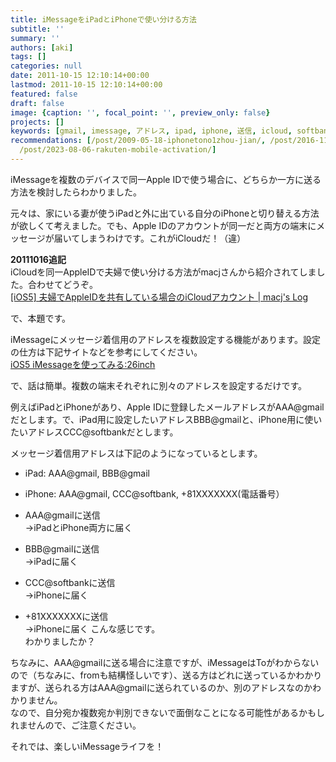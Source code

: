 ```yaml
---
title: iMessageをiPadとiPhoneで使い分ける方法
subtitle: ''
summary: ''
authors: [aki]
tags: []
categories: null
date: 2011-10-15 12:10:14+00:00
lastmod: 2011-10-15 12:10:14+00:00
featured: false
draft: false
image: {caption: '', focal_point: '', preview_only: false}
projects: []
keywords: [gmail, imessage, アドレス, ipad, iphone, 送信, icloud, softbank, 複数, メッセージ]
recommendations: [/post/2009-05-18-iphonetono1zhou-jian/, /post/2016-11-26-icloudnokarendanilai-ruibentosupamuwobi-kerutamenoshe-ding-bian-geng/,
  /post/2023-08-06-rakuten-mobile-activation/]
---
```

iMessageを複数のデバイスで同一Apple IDで使う場合に、どちらか一方に送る方法を検討したらわかりました。

元々は、家にいる妻が使うiPadと外に出ている自分のiPhoneと切り替える方法が欲しくて考えました。でも、Apple IDのアカウントが同一だと両方の端末にメッセージが届いてしまうわけです。これがiCloudだ！（違）

**20111016追記**  
iCloudを同一AppleIDで夫婦で使い分ける方法がmacjさんから紹介されてしました。合わせてどうぞ。  
[[iOS5] 夫婦でAppleIDを共有している場合のiCloudアカウント | macj's Log](http://www.macj-log.com/article/sharing-appleid-without-sharing-icloud.html)

で、本題です。

iMessageにメッセージ着信用のアドレスを複数設定する機能があります。設定の仕方は下記サイトなどを参考にしてください。  
[iOS5 iMessageを使ってみる:26inch](http://26inch.net/?p=765 "iOS5 iMessageを使ってみる")

で、話は簡単。複数の端末それぞれに別々のアドレスを設定するだけです。

例えばiPadとiPhoneがあり、Apple IDに登録したメールアドレスがAAA@gmailだとします。で、iPad用に設定したいアドレスBBB@gmailと、iPhone用に使いたいアドレスCCC@softbankだとします。

メッセージ着信用アドレスは下記のようになっているとします。

- iPad: AAA@gmail, BBB@gmail
- iPhone: AAA@gmail, CCC@softbank, +81XXXXXXX(電話番号）

- AAA@gmailに送信  
→iPadとiPhone両方に届く
- BBB@gmailに送信  
→iPadに届く
- CCC@softbankに送信  
→iPhoneに届く
- +81XXXXXXXに送信  
→iPhoneに届く
こんな感じです。  
わかりましたか？

ちなみに、AAA@gmailに送る場合に注意ですが、iMessageはToがわからないので（ちなみに、fromも結構怪しいです）、送る方はどれに送っているかわかりますが、送られる方はAAA@gmailに送られているのか、別のアドレスなのかわかりません。  
なので、自分宛か複数宛か判別できないで面倒なことになる可能性があるかもしれませんので、ご注意ください。

それでは、楽しいiMessageライフを！


